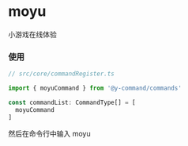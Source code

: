 # moyu

小游戏在线体验

### 使用

```ts
// src/core/commandRegister.ts

import { moyuCommand } from '@y-command/commands'

const commandList: CommandType[] = [
  moyuCommand
]
```

然后在命令行中输入 moyu

